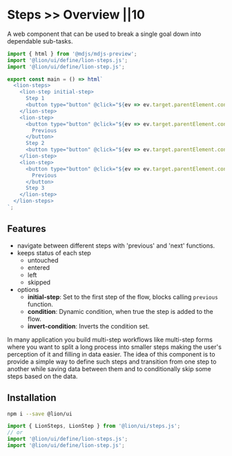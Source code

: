 # Steps >> Overview ||10

A web component that can be used to break a single goal down into dependable sub-tasks.

```js script
import { html } from '@mdjs/mdjs-preview';
import '@lion/ui/define/lion-steps.js';
import '@lion/ui/define/lion-step.js';
```

```js preview-story
export const main = () => html`
  <lion-steps>
    <lion-step initial-step>
      Step 1
      <button type="button" @click="${ev => ev.target.parentElement.controller.next()}">Next</button>
    </lion-step>
    <lion-step>
      <button type="button" @click="${ev => ev.target.parentElement.controller.previous()}">
        Previous
      </button>
      Step 2
      <button type="button" @click="${ev => ev.target.parentElement.controller.next()}">Next</button>
    </lion-step>
    <lion-step>
      <button type="button" @click="${ev => ev.target.parentElement.controller.previous()}">
        Previous
      </button>
      Step 3
    </lion-step>
  </lion-steps>
`;
```

## Features

- navigate between different steps with 'previous' and 'next' functions.
- keeps status of each step
  - untouched
  - entered
  - left
  - skipped
- options
  - **initial-step**: Set to the first step of the flow, blocks calling `previous` function.
  - **condition**: Dynamic condition, when true the step is added to the flow.
  - **invert-condition**: Inverts the condition set.

In many application you build multi-step workflows like multi-step forms where you want to split a long process into smaller steps making the user's perception of it and filling in data easier. The idea of this component is to provide a simple way to define such steps and transition from one step to another while saving data between them and to conditionally skip some steps based on the data.

## Installation

```bash
npm i --save @lion/ui
```

```js
import { LionSteps, LionStep } from '@lion/ui/steps.js';
// or
import '@lion/ui/define/lion-steps.js';
import '@lion/ui/define/lion-step.js';
```
